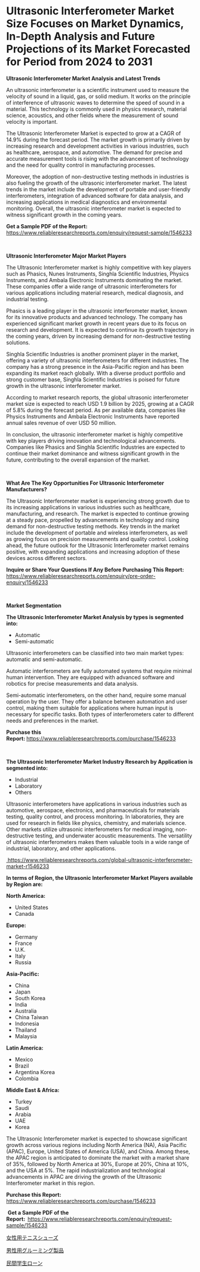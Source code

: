 <p><h1>Ultrasonic Interferometer Market Size Focuses on Market Dynamics, In-Depth Analysis and Future Projections of its Market Forecasted for Period from 2024 to 2031</h1></p><p><strong>Ultrasonic Interferometer Market Analysis and Latest Trends</strong></p>
<p><p>An ultrasonic interferometer is a scientific instrument used to measure the velocity of sound in a liquid, gas, or solid medium. It works on the principle of interference of ultrasonic waves to determine the speed of sound in a material. This technology is commonly used in physics research, material science, acoustics, and other fields where the measurement of sound velocity is important.</p><p>The Ultrasonic Interferometer Market is expected to grow at a CAGR of 14.9% during the forecast period. The market growth is primarily driven by increasing research and development activities in various industries, such as healthcare, aerospace, and automotive. The demand for precise and accurate measurement tools is rising with the advancement of technology and the need for quality control in manufacturing processes.</p><p>Moreover, the adoption of non-destructive testing methods in industries is also fueling the growth of the ultrasonic interferometer market. The latest trends in the market include the development of portable and user-friendly interferometers, integration of advanced software for data analysis, and increasing applications in medical diagnostics and environmental monitoring. Overall, the ultrasonic interferometer market is expected to witness significant growth in the coming years.</p></p>
<p><strong>Get a Sample PDF of the Report:&nbsp;</strong> <a href="https://www.reliableresearchreports.com/enquiry/request-sample/1546233">https://www.reliableresearchreports.com/enquiry/request-sample/1546233</a></p>
<p>&nbsp;</p>
<p><strong>Ultrasonic Interferometer Major Market Players</strong></p>
<p><p>The Ultrasonic Interferometer market is highly competitive with key players such as Phasics, Nunes Instruments, Singhla Scientific Industries, Physics Instruments, and Ambala Electronic Instruments dominating the market. These companies offer a wide range of ultrasonic interferometers for various applications including material research, medical diagnosis, and industrial testing.</p><p>Phasics is a leading player in the ultrasonic interferometer market, known for its innovative products and advanced technology. The company has experienced significant market growth in recent years due to its focus on research and development. It is expected to continue its growth trajectory in the coming years, driven by increasing demand for non-destructive testing solutions.</p><p>Singhla Scientific Industries is another prominent player in the market, offering a variety of ultrasonic interferometers for different industries. The company has a strong presence in the Asia-Pacific region and has been expanding its market reach globally. With a diverse product portfolio and strong customer base, Singhla Scientific Industries is poised for future growth in the ultrasonic interferometer market.</p><p>According to market research reports, the global ultrasonic interferometer market size is expected to reach USD 1.9 billion by 2025, growing at a CAGR of 5.8% during the forecast period. As per available data, companies like Physics Instruments and Ambala Electronic Instruments have reported annual sales revenue of over USD 50 million.</p><p>In conclusion, the ultrasonic interferometer market is highly competitive with key players driving innovation and technological advancements. Companies like Phasics and Singhla Scientific Industries are expected to continue their market dominance and witness significant growth in the future, contributing to the overall expansion of the market.</p></p>
<p>&nbsp;</p>
<p><strong>What Are The Key Opportunities For Ultrasonic Interferometer Manufacturers?</strong></p>
<p><p>The Ultrasonic Interferometer market is experiencing strong growth due to its increasing applications in various industries such as healthcare, manufacturing, and research. The market is expected to continue growing at a steady pace, propelled by advancements in technology and rising demand for non-destructive testing methods. Key trends in the market include the development of portable and wireless interferometers, as well as growing focus on precision measurements and quality control. Looking ahead, the future outlook for the Ultrasonic Interferometer market remains positive, with expanding applications and increasing adoption of these devices across different sectors.</p></p>
<p><strong>Inquire or Share Your Questions If Any Before Purchasing This Report:</strong> <a href="https://www.reliableresearchreports.com/enquiry/pre-order-enquiry/1546233">https://www.reliableresearchreports.com/enquiry/pre-order-enquiry/1546233</a></p>
<p>&nbsp;</p>
<p><strong>Market Segmentation</strong></p>
<p><strong>The Ultrasonic Interferometer Market Analysis by types is segmented into:</strong></p>
<p><ul><li>Automatic</li><li>Semi-automatic</li></ul></p>
<p><p>Ultrasonic interferometers can be classified into two main market types: automatic and semi-automatic. </p><p>Automatic interferometers are fully automated systems that require minimal human intervention. They are equipped with advanced software and robotics for precise measurements and data analysis. </p><p>Semi-automatic interferometers, on the other hand, require some manual operation by the user. They offer a balance between automation and user control, making them suitable for applications where human input is necessary for specific tasks. Both types of interferometers cater to different needs and preferences in the market.</p></p>
<p><strong>Purchase this Report:&nbsp;</strong><a href="https://www.reliableresearchreports.com/purchase/1546233">https://www.reliableresearchreports.com/purchase/1546233</a></p>
<p>&nbsp;</p>
<p><strong>The Ultrasonic Interferometer Market Industry Research by Application is segmented into:</strong></p>
<p><ul><li>Industrial</li><li>Laboratory</li><li>Others</li></ul></p>
<p><p>Ultrasonic interferometers have applications in various industries such as automotive, aerospace, electronics, and pharmaceuticals for materials testing, quality control, and process monitoring. In laboratories, they are used for research in fields like physics, chemistry, and materials science. Other markets utilize ultrasonic interferometers for medical imaging, non-destructive testing, and underwater acoustic measurements. The versatility of ultrasonic interferometers makes them valuable tools in a wide range of industrial, laboratory, and other applications.</p></p>
<p><a href="https://www.reliableresearchreports.com/global-ultrasonic-interferometer-market-r1546233">&nbsp;https://www.reliableresearchreports.com/global-ultrasonic-interferometer-market-r1546233</a></p>
<p><strong>In terms of Region, the Ultrasonic Interferometer Market Players available by Region are:</strong></p>
<p>
    <p> <strong> North America: </strong>
        <ul>
            <li>United States</li>
            <li>Canada</li>
        </ul>
        </p> 
    <p> <strong> Europe: </strong>
        <ul>
            <li>Germany</li>
            <li>France</li>
            <li>U.K.</li>
            <li>Italy</li>
            <li>Russia</li>
        </ul>
        </p> 
    <p> <strong> Asia-Pacific: </strong>
        <ul>
            <li>China</li>
            <li>Japan</li>
            <li>South Korea</li>
            <li>India</li>
            <li>Australia</li>
            <li>China Taiwan</li>
            <li>Indonesia</li>
            <li>Thailand</li>
            <li>Malaysia</li>
        </ul>
        </p> 
    <p> <strong> Latin America: </strong>
        <ul>
            <li>Mexico</li>
            <li>Brazil</li>
            <li>Argentina Korea</li>
            <li>Colombia</li>
        </ul>
        </p> 
    <p> <strong> Middle East & Africa: </strong>
        <ul>
            <li>Turkey</li>
            <li>Saudi</li>
            <li>Arabia</li>
            <li>UAE</li>
            <li>Korea</li>
        </ul>
    </p>
    </p>
<p><p>The Ultrasonic Interferometer market is expected to showcase significant growth across various regions including North America (NA), Asia Pacific (APAC), Europe, United States of America (USA), and China. Among these, the APAC region is anticipated to dominate the market with a market share of 35%, followed by North America at 30%, Europe at 20%, China at 10%, and the USA at 5%. The rapid industrialization and technological advancements in APAC are driving the growth of the Ultrasonic Interferometer market in this region.</p></p>
<p><strong>Purchase this Report: </strong><a href="https://www.reliableresearchreports.com/purchase/1546233">https://www.reliableresearchreports.com/purchase/1546233</a></p>
<p>&nbsp;<strong>Get a Sample PDF of the Report:&nbsp;&nbsp;</strong><a href="https://www.reliableresearchreports.com/enquiry/request-sample/1546233">https://www.reliableresearchreports.com/enquiry/request-sample/1546233</a></p>
<p><strong></strong></p>
<p><p><a href="https://medium.com/@alexandramiranda455/2024%E5%B9%B4%E3%81%8B%E3%82%892031%E5%B9%B4%E3%81%BE%E3%81%A7%E3%81%AE%E6%9C%9F%E9%96%93%E3%81%AB%E4%BA%88%E6%B8%AC%E3%81%95%E3%82%8C%E3%82%8B%E5%A5%B3%E6%80%A7%E3%83%86%E3%83%8B%E3%82%B9%E3%82%B7%E3%83%A5%E3%83%BC%E3%82%BA%E5%B8%82%E5%A0%B4%E5%88%86%E6%9E%90%E3%81%A8%E3%82%B5%E3%82%A4%E3%82%BA-3baedd195d84">女性用テニスシューズ</a></p><p><a href="https://medium.com/@eugenethompson65/%E7%94%B7%E6%80%A7%E7%94%A8%E3%82%B0%E3%83%AB%E3%83%BC%E3%83%9F%E3%83%B3%E3%82%B0%E8%A3%BD%E5%93%81%E5%B8%82%E5%A0%B4-%E7%AB%B6%E4%BA%89%E5%88%86%E6%9E%90-%E5%B8%82%E5%A0%B4%E5%8B%95%E5%90%91-2031%E5%B9%B4%E3%81%BE%E3%81%A7%E3%81%AE%E4%BA%88%E6%B8%AC-db03072afbe5">男性用グルーミング製品</a></p><p><a href="https://github.com/oqxogxyvqe90775/Market-Research-Report-List-1/blob/main/738338528371.md">民間学生ローン</a></p></p>